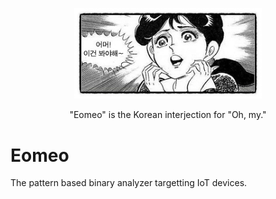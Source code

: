 <p align="center">
    <img src="./img/eomeo.jpg" width="300"/>
</p>
<p align="center">
"Eomeo" is the Korean interjection for "Oh, my."
</p>

# Eomeo

The pattern based binary analyzer targetting IoT devices.
